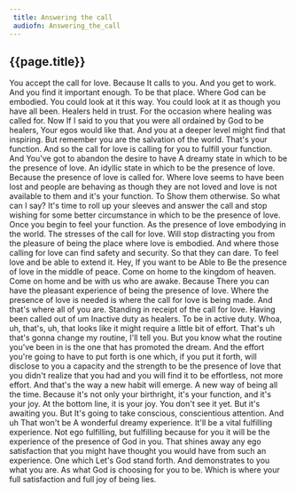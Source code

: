 ```yaml
---
 title: Answering the call
 audiofn: Answering_the_call
---
```


## {{page.title}}

You accept the call for love. Because It calls to you. And you get to
work. And you find it important enough. To be that place. Where God can
be embodied. You could look at it this way. You could look at it as
though you have all been. Healers held in trust. For the occasion where
healing was called for. Now If I said to you that you were all ordained
by God to be healers, Your egos would like that. And you at a deeper
level might find that inspiring. But remember you are the salvation of
the world. That's your function. And so the call for love is calling for
you to fulfill your function. And You've got to abandon the desire to
have A dreamy state in which to be the presence of love. An idyllic
state in which to be the presence of love. Because the presence of love
is called for. Where love seems to have been lost and people are
behaving as though they are not loved and love is not available to them
and it's your function. To Show them otherwise. So what can I say? It's
time to roll up your sleeves and answer the call and stop wishing for
some better circumstance in which to be the presence of love. Once you
begin to feel your function. As the presence of love embodying in the
world. The stresses of the call for love. Will stop distracting you from
the pleasure of being the place where love is embodied. And where those
calling for love can find safety and security. So that they can dare. To
feel love and be able to extend it. Hey, If you want to be Able to Be
the presence of love in the middle of peace. Come on home to the kingdom
of heaven. Come on home and be with us who are awake. Because There you
can have the pleasant experience of being the presence of love. Where
the presence of love is needed is where the call for love is being made.
And that's where all of you are. Standing in receipt of the call for
love. Having been called out of um Inactive duty as healers. To be in
active duty. Whoa, uh, that's, uh, that looks like it might require a
little bit of effort. That's uh that's gonna change my routine, I'll
tell you. But you know what the routine you've been in is the one that
has promoted the dream. And the effort you're going to have to put forth
is one which, if you put it forth, will disclose to you a capacity and
the strength to be the presence of love that you didn't realize that you
had and you will find it to be effortless, not more effort. And that's
the way a new habit will emerge. A new way of being all the time.
Because it's not only your birthright, it's your function, and it's your
joy. At the bottom line, it is your joy. You don't see it yet. But it's
awaiting you. But It's going to take conscious, conscientious attention.
And uh That won't be A wonderful dreamy experience. It'll be a vital
fulfilling experience. Not ego fulfilling, but fulfilling because for
you it will be the experience of the presence of God in you. That shines
away any ego satisfaction that you might have thought you would have
from such an experience. One which Let's God stand forth. And
demonstrates to you what you are. As what God is choosing for you to be.
Which is where your full satisfaction and full joy of being lies.

